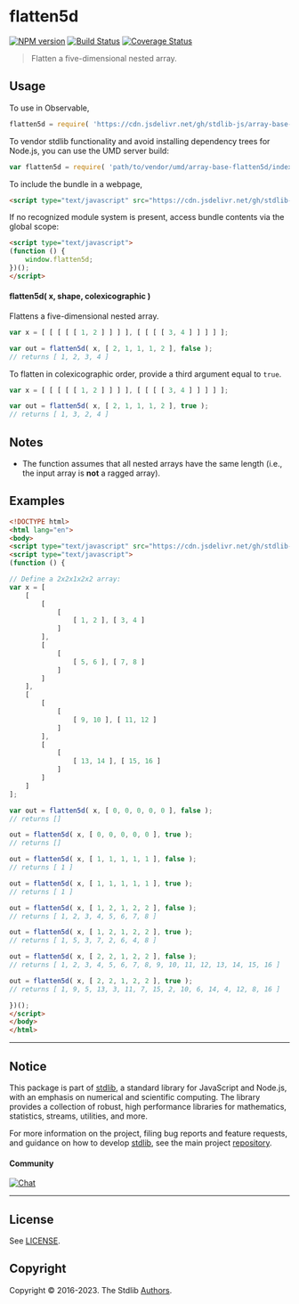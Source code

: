 <!--

@license Apache-2.0

Copyright (c) 2023 The Stdlib Authors.

Licensed under the Apache License, Version 2.0 (the "License");
you may not use this file except in compliance with the License.
You may obtain a copy of the License at

   http://www.apache.org/licenses/LICENSE-2.0

Unless required by applicable law or agreed to in writing, software
distributed under the License is distributed on an "AS IS" BASIS,
WITHOUT WARRANTIES OR CONDITIONS OF ANY KIND, either express or implied.
See the License for the specific language governing permissions and
limitations under the License.

-->

# flatten5d

[![NPM version][npm-image]][npm-url] [![Build Status][test-image]][test-url] [![Coverage Status][coverage-image]][coverage-url] <!-- [![dependencies][dependencies-image]][dependencies-url] -->

> Flatten a five-dimensional nested array.



<section class="usage">

## Usage

To use in Observable,

```javascript
flatten5d = require( 'https://cdn.jsdelivr.net/gh/stdlib-js/array-base-flatten5d@umd/browser.js' )
```

To vendor stdlib functionality and avoid installing dependency trees for Node.js, you can use the UMD server build:

```javascript
var flatten5d = require( 'path/to/vendor/umd/array-base-flatten5d/index.js' )
```

To include the bundle in a webpage,

```html
<script type="text/javascript" src="https://cdn.jsdelivr.net/gh/stdlib-js/array-base-flatten5d@umd/browser.js"></script>
```

If no recognized module system is present, access bundle contents via the global scope:

```html
<script type="text/javascript">
(function () {
    window.flatten5d;
})();
</script>
```

#### flatten5d( x, shape, colexicographic )

Flattens a five-dimensional nested array.

```javascript
var x = [ [ [ [ [ 1, 2 ] ] ] ], [ [ [ [ 3, 4 ] ] ] ] ];

var out = flatten5d( x, [ 2, 1, 1, 1, 2 ], false );
// returns [ 1, 2, 3, 4 ]
```

To flatten in colexicographic order, provide a third argument equal to `true`.

```javascript
var x = [ [ [ [ [ 1, 2 ] ] ] ], [ [ [ [ 3, 4 ] ] ] ] ];

var out = flatten5d( x, [ 2, 1, 1, 1, 2 ], true );
// returns [ 1, 3, 2, 4 ]
```

</section>

<!-- /.usage -->

<section class="notes">

## Notes

-   The function assumes that all nested arrays have the same length (i.e., the input array is **not** a ragged array).

</section>

<!-- /.notes -->

<section class="examples">

## Examples

<!-- eslint no-undef: "error" -->

```html
<!DOCTYPE html>
<html lang="en">
<body>
<script type="text/javascript" src="https://cdn.jsdelivr.net/gh/stdlib-js/array-base-flatten5d@umd/browser.js"></script>
<script type="text/javascript">
(function () {

// Define a 2x2x1x2x2 array:
var x = [
    [
        [
            [
                [ 1, 2 ], [ 3, 4 ]
            ]
        ],
        [
            [
                [ 5, 6 ], [ 7, 8 ]
            ]
        ]
    ],
    [
        [
            [
                [ 9, 10 ], [ 11, 12 ]
            ]
        ],
        [
            [
                [ 13, 14 ], [ 15, 16 ]
            ]
        ]
    ]
];

var out = flatten5d( x, [ 0, 0, 0, 0, 0 ], false );
// returns []

out = flatten5d( x, [ 0, 0, 0, 0, 0 ], true );
// returns []

out = flatten5d( x, [ 1, 1, 1, 1, 1 ], false );
// returns [ 1 ]

out = flatten5d( x, [ 1, 1, 1, 1, 1 ], true );
// returns [ 1 ]

out = flatten5d( x, [ 1, 2, 1, 2, 2 ], false );
// returns [ 1, 2, 3, 4, 5, 6, 7, 8 ]

out = flatten5d( x, [ 1, 2, 1, 2, 2 ], true );
// returns [ 1, 5, 3, 7, 2, 6, 4, 8 ]

out = flatten5d( x, [ 2, 2, 1, 2, 2 ], false );
// returns [ 1, 2, 3, 4, 5, 6, 7, 8, 9, 10, 11, 12, 13, 14, 15, 16 ]

out = flatten5d( x, [ 2, 2, 1, 2, 2 ], true );
// returns [ 1, 9, 5, 13, 3, 11, 7, 15, 2, 10, 6, 14, 4, 12, 8, 16 ]

})();
</script>
</body>
</html>
```

</section>

<!-- /.examples -->

<!-- Section for related `stdlib` packages. Do not manually edit this section, as it is automatically populated. -->

<section class="related">

</section>

<!-- /.related -->

<!-- Section for all links. Make sure to keep an empty line after the `section` element and another before the `/section` close. -->


<section class="main-repo" >

* * *

## Notice

This package is part of [stdlib][stdlib], a standard library for JavaScript and Node.js, with an emphasis on numerical and scientific computing. The library provides a collection of robust, high performance libraries for mathematics, statistics, streams, utilities, and more.

For more information on the project, filing bug reports and feature requests, and guidance on how to develop [stdlib][stdlib], see the main project [repository][stdlib].

#### Community

[![Chat][chat-image]][chat-url]

---

## License

See [LICENSE][stdlib-license].


## Copyright

Copyright &copy; 2016-2023. The Stdlib [Authors][stdlib-authors].

</section>

<!-- /.stdlib -->

<!-- Section for all links. Make sure to keep an empty line after the `section` element and another before the `/section` close. -->

<section class="links">

[npm-image]: http://img.shields.io/npm/v/@stdlib/array-base-flatten5d.svg
[npm-url]: https://npmjs.org/package/@stdlib/array-base-flatten5d

[test-image]: https://github.com/stdlib-js/array-base-flatten5d/actions/workflows/test.yml/badge.svg?branch=main
[test-url]: https://github.com/stdlib-js/array-base-flatten5d/actions/workflows/test.yml?query=branch:main

[coverage-image]: https://img.shields.io/codecov/c/github/stdlib-js/array-base-flatten5d/main.svg
[coverage-url]: https://codecov.io/github/stdlib-js/array-base-flatten5d?branch=main

<!--

[dependencies-image]: https://img.shields.io/david/stdlib-js/array-base-flatten5d.svg
[dependencies-url]: https://david-dm.org/stdlib-js/array-base-flatten5d/main

-->

[chat-image]: https://img.shields.io/gitter/room/stdlib-js/stdlib.svg
[chat-url]: https://app.gitter.im/#/room/#stdlib-js_stdlib:gitter.im

[stdlib]: https://github.com/stdlib-js/stdlib

[stdlib-authors]: https://github.com/stdlib-js/stdlib/graphs/contributors

[umd]: https://github.com/umdjs/umd
[es-module]: https://developer.mozilla.org/en-US/docs/Web/JavaScript/Guide/Modules

[deno-url]: https://github.com/stdlib-js/array-base-flatten5d/tree/deno
[umd-url]: https://github.com/stdlib-js/array-base-flatten5d/tree/umd
[esm-url]: https://github.com/stdlib-js/array-base-flatten5d/tree/esm
[branches-url]: https://github.com/stdlib-js/array-base-flatten5d/blob/main/branches.md

[stdlib-license]: https://raw.githubusercontent.com/stdlib-js/array-base-flatten5d/main/LICENSE

</section>

<!-- /.links -->
